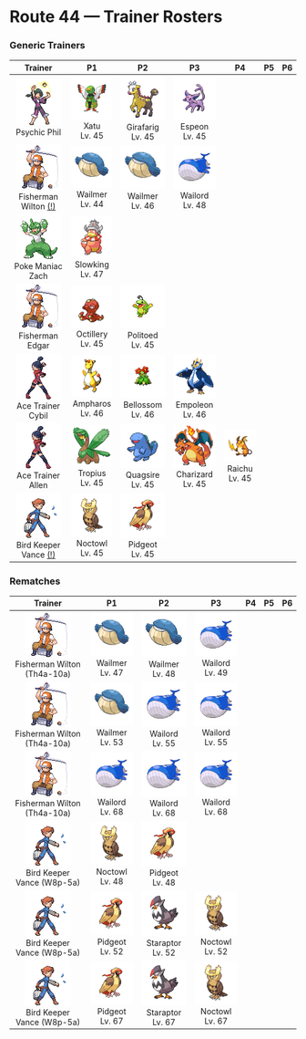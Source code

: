 # Route 44 — Trainer Rosters

### Generic Trainers

| Trainer | P1 | P2 | P3 | P4 | P5 | P6 |
|:-------:|:--:|:--:|:--:|:--:|:--:|:--:|
| ![Psychic Phil](../../assets/trainers/psychic.png "Psychic Phil")<br>Psychic Phil | ![Xatu](../../assets/sprites/xatu/front.gif "Xatu")<br>Xatu<br>Lv. 45 | ![Girafarig](../../assets/sprites/girafarig/front.gif "Girafarig")<br>Girafarig<br>Lv. 45 | ![Espeon](../../assets/sprites/espeon/front.gif "Espeon")<br>Espeon<br>Lv. 45 |
| ![Fisherman Wilton (!)](../../assets/trainers/fisherman.png "Fisherman Wilton (!)")<br>Fisherman Wilton [(!)](#rematches) | ![Wailmer](../../assets/sprites/wailmer/front.gif "Wailmer")<br>Wailmer<br>Lv. 44 | ![Wailmer](../../assets/sprites/wailmer/front.gif "Wailmer")<br>Wailmer<br>Lv. 46 | ![Wailord](../../assets/sprites/wailord/front.gif "Wailord")<br>Wailord<br>Lv. 48 |
| ![Poke Maniac Zach](../../assets/trainers/poke_maniac.png "Poke Maniac Zach")<br>Poke Maniac Zach | ![Slowking](../../assets/sprites/slowking/front.gif "Slowking")<br>Slowking<br>Lv. 47 |
| ![Fisherman Edgar](../../assets/trainers/fisherman.png "Fisherman Edgar")<br>Fisherman Edgar | ![Octillery](../../assets/sprites/octillery/front.gif "Octillery")<br>Octillery<br>Lv. 45 | ![Politoed](../../assets/sprites/politoed/front.gif "Politoed")<br>Politoed<br>Lv. 45 |
| ![Ace Trainer Cybil](../../assets/trainers/ace_trainer.png "Ace Trainer Cybil")<br>Ace Trainer Cybil | ![Ampharos](../../assets/sprites/ampharos/front.gif "Ampharos")<br>Ampharos<br>Lv. 46 | ![Bellossom](../../assets/sprites/bellossom/front.gif "Bellossom")<br>Bellossom<br>Lv. 46 | ![Empoleon](../../assets/sprites/empoleon/front.gif "Empoleon")<br>Empoleon<br>Lv. 46 |
| ![Ace Trainer Allen](../../assets/trainers/ace_trainer.png "Ace Trainer Allen")<br>Ace Trainer Allen | ![Tropius](../../assets/sprites/tropius/front.gif "Tropius")<br>Tropius<br>Lv. 45 | ![Quagsire](../../assets/sprites/quagsire/front.gif "Quagsire")<br>Quagsire<br>Lv. 45 | ![Charizard](../../assets/sprites/charizard/front.gif "Charizard")<br>Charizard<br>Lv. 45 | ![Raichu](../../assets/sprites/raichu/front.gif "Raichu")<br>Raichu<br>Lv. 45 |
| ![Bird Keeper Vance (!)](../../assets/trainers/bird_keeper.png "Bird Keeper Vance (!)")<br>Bird Keeper Vance [(!)](#rematches) | ![Noctowl](../../assets/sprites/noctowl/front.gif "Noctowl")<br>Noctowl<br>Lv. 45 | ![Pidgeot](../../assets/sprites/pidgeot/front.gif "Pidgeot")<br>Pidgeot<br>Lv. 45 |


### Rematches

| Trainer | P1 | P2 | P3 | P4 | P5 | P6 |
|:-------:|:--:|:--:|:--:|:--:|:--:|:--:|
| ![Fisherman Wilton (Th4a-10a)](../../assets/trainers/fisherman.png "Fisherman Wilton (Th4a-10a)")<br>Fisherman Wilton (Th4a-10a) | ![Wailmer](../../assets/sprites/wailmer/front.gif "Wailmer")<br>Wailmer<br>Lv. 47 | ![Wailmer](../../assets/sprites/wailmer/front.gif "Wailmer")<br>Wailmer<br>Lv. 48 | ![Wailord](../../assets/sprites/wailord/front.gif "Wailord")<br>Wailord<br>Lv. 49 |
| ![Fisherman Wilton (Th4a-10a)](../../assets/trainers/fisherman.png "Fisherman Wilton (Th4a-10a)")<br>Fisherman Wilton (Th4a-10a) | ![Wailmer](../../assets/sprites/wailmer/front.gif "Wailmer")<br>Wailmer<br>Lv. 53 | ![Wailord](../../assets/sprites/wailord/front.gif "Wailord")<br>Wailord<br>Lv. 55 | ![Wailord](../../assets/sprites/wailord/front.gif "Wailord")<br>Wailord<br>Lv. 55 |
| ![Fisherman Wilton (Th4a-10a)](../../assets/trainers/fisherman.png "Fisherman Wilton (Th4a-10a)")<br>Fisherman Wilton (Th4a-10a) | ![Wailord](../../assets/sprites/wailord/front.gif "Wailord")<br>Wailord<br>Lv. 68 | ![Wailord](../../assets/sprites/wailord/front.gif "Wailord")<br>Wailord<br>Lv. 68 | ![Wailord](../../assets/sprites/wailord/front.gif "Wailord")<br>Wailord<br>Lv. 68 |
| ![Bird Keeper Vance (W8p-5a)](../../assets/trainers/bird_keeper.png "Bird Keeper Vance (W8p-5a)")<br>Bird Keeper Vance (W8p-5a) | ![Noctowl](../../assets/sprites/noctowl/front.gif "Noctowl")<br>Noctowl<br>Lv. 48 | ![Pidgeot](../../assets/sprites/pidgeot/front.gif "Pidgeot")<br>Pidgeot<br>Lv. 48 |
| ![Bird Keeper Vance (W8p-5a)](../../assets/trainers/bird_keeper.png "Bird Keeper Vance (W8p-5a)")<br>Bird Keeper Vance (W8p-5a) | ![Pidgeot](../../assets/sprites/pidgeot/front.gif "Pidgeot")<br>Pidgeot<br>Lv. 52 | ![Staraptor](../../assets/sprites/staraptor/front.gif "Staraptor")<br>Staraptor<br>Lv. 52 | ![Noctowl](../../assets/sprites/noctowl/front.gif "Noctowl")<br>Noctowl<br>Lv. 52 |
| ![Bird Keeper Vance (W8p-5a)](../../assets/trainers/bird_keeper.png "Bird Keeper Vance (W8p-5a)")<br>Bird Keeper Vance (W8p-5a) | ![Pidgeot](../../assets/sprites/pidgeot/front.gif "Pidgeot")<br>Pidgeot<br>Lv. 67 | ![Staraptor](../../assets/sprites/staraptor/front.gif "Staraptor")<br>Staraptor<br>Lv. 67 | ![Noctowl](../../assets/sprites/noctowl/front.gif "Noctowl")<br>Noctowl<br>Lv. 67 |

